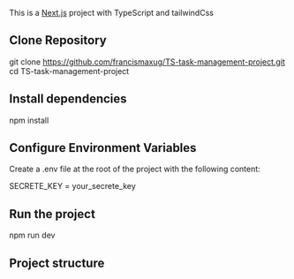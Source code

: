 This is a [Next.js](https://nextjs.org/) project with TypeScript and tailwindCss

## Clone Repository

git clone https://github.com/francismaxug/TS-task-management-project.git
cd TS-task-management-project

## Install dependencies

npm install

## Configure Environment Variables

Create a .env file at the root of the project with the following content:

SECRETE_KEY = your_secrete_key

## Run the project

npm run dev

## Project structure









